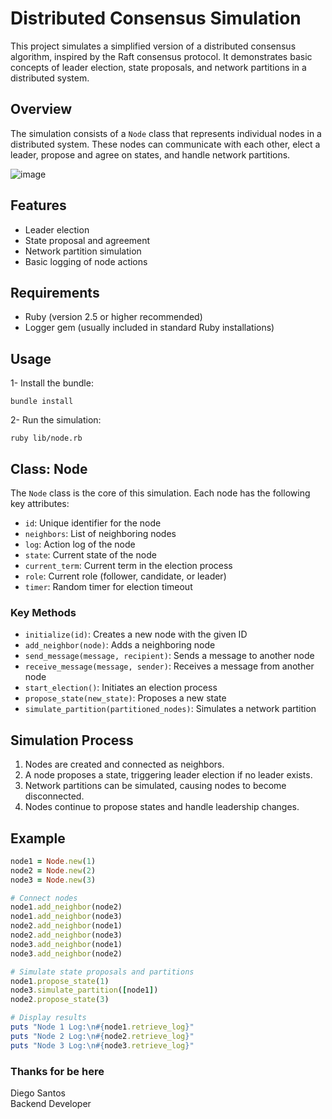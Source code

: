 # Distributed Consensus Simulation

This project simulates a simplified version of a distributed consensus algorithm, inspired by the Raft consensus protocol. It demonstrates basic concepts of leader election, state proposals, and network partitions in a distributed system.

## Overview

The simulation consists of a `Node` class that represents individual nodes in a distributed system. These nodes can communicate with each other, elect a leader, propose and agree on states, and handle network partitions.

![image](https://github.com/user-attachments/assets/bf81a028-0453-419c-a553-86bf16d7decb)

## Features

- Leader election
- State proposal and agreement
- Network partition simulation
- Basic logging of node actions

## Requirements

- Ruby (version 2.5 or higher recommended)
- Logger gem (usually included in standard Ruby installations)

## Usage

1- Install the bundle:
  ```
  bundle install
  ```
2- Run the simulation:
   ```
   ruby lib/node.rb
   ```

## Class: Node

The `Node` class is the core of this simulation. Each node has the following key attributes:

- `id`: Unique identifier for the node
- `neighbors`: List of neighboring nodes
- `log`: Action log of the node
- `state`: Current state of the node
- `current_term`: Current term in the election process
- `role`: Current role (follower, candidate, or leader)
- `timer`: Random timer for election timeout

### Key Methods

- `initialize(id)`: Creates a new node with the given ID
- `add_neighbor(node)`: Adds a neighboring node
- `send_message(message, recipient)`: Sends a message to another node
- `receive_message(message, sender)`: Receives a message from another node
- `start_election()`: Initiates an election process
- `propose_state(new_state)`: Proposes a new state
- `simulate_partition(partitioned_nodes)`: Simulates a network partition

## Simulation Process

1. Nodes are created and connected as neighbors.
2. A node proposes a state, triggering leader election if no leader exists.
3. Network partitions can be simulated, causing nodes to become disconnected.
4. Nodes continue to propose states and handle leadership changes.

## Example

```ruby
node1 = Node.new(1)
node2 = Node.new(2)
node3 = Node.new(3)

# Connect nodes
node1.add_neighbor(node2)
node1.add_neighbor(node3)
node2.add_neighbor(node1)
node2.add_neighbor(node3)
node3.add_neighbor(node1)
node3.add_neighbor(node2)

# Simulate state proposals and partitions
node1.propose_state(1)
node3.simulate_partition([node1])
node2.propose_state(3)

# Display results
puts "Node 1 Log:\n#{node1.retrieve_log}"
puts "Node 2 Log:\n#{node2.retrieve_log}"
puts "Node 3 Log:\n#{node3.retrieve_log}"
```

### Thanks for be here

<footer>
  Diego Santos
<br/>
  Backend Developer
</footer>
